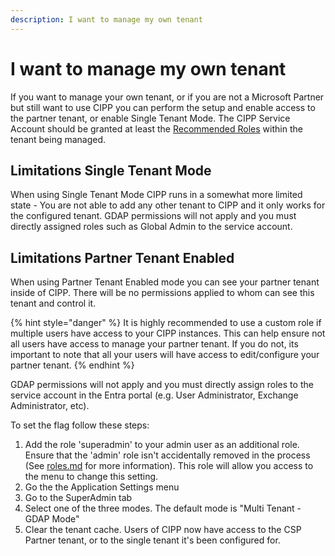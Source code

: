 ```yaml
---
description: I want to manage my own tenant
---
```


# I want to manage my own tenant

If you want to manage your own tenant, or if you are not a Microsoft Partner but still want to use CIPP you can perform the setup and enable access to the partner tenant, or enable Single Tenant Mode. The CIPP Service Account should be granted at least the [Recommended Roles](../gdap/recommended-roles.md) within the tenant being managed.

## Limitations Single Tenant Mode

When using Single Tenant Mode CIPP runs in a somewhat more limited state - You are not able to add any other tenant to CIPP and it only works for the configured tenant. GDAP permissions will not apply and you must directly assigned roles such as Global Admin to the service account.

## Limitations Partner Tenant Enabled

When using Partner Tenant Enabled mode you can see your partner tenant inside of CIPP. There will be no permissions applied to whom can see this tenant and control it.

{% hint style="danger" %}
It is highly recommended to use a custom role if multiple users have access to your CIPP instances. This can help ensure not all users have access to manage your partner tenant. If you do not, its important to note that all your users will have access to edit/configure your partner tenant.
{% endhint %}

GDAP permissions will not apply and you must directly assign roles to the service account in the Entra portal (e.g. User Administrator, Exchange Administrator, etc).

To set the flag follow these steps:

1. Add the role 'superadmin' to your admin user as an additional role. Ensure that the 'admin' role isn't accidentally removed in the process (See [roles.md](roles.md "mention") for more information). This role will allow you access to the menu to change this setting.
2. Go the the Application Settings menu
3. Go to the SuperAdmin tab
4. Select one of the three modes. The default mode is "Multi Tenant - GDAP Mode"
5. Clear the tenant cache. Users of CIPP now have access to the CSP Partner tenant, or to the single tenant it's been configured for.
